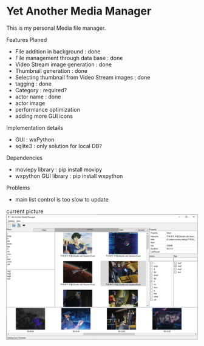 Yet Another Media Manager
=========================

This is my personal Media file manager.

Features Planed
* File addition in background : done
* File management through data base : done
* Video Stream image generation : done
* Thumbnail generation : done
* Selecting thumbnail from Video Stream images : done
* tagging : done
* Category : required?
* actor name : done
* actor image
* performance optimization
* adding more GUI icons

Implementation details
* GUI : wxPython
* sqlite3 : only solution for local DB?

Dependencies
* moviepy library : pip install movipy
* wxpython GUI library : pip install wxpython

Problems
* main list control is too slow to update

current picture
![current pic](https://github.com/pinebud77/YetAnotherMediaManager_public/blob/main/yamm.png)
